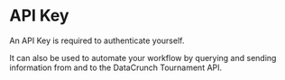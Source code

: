# API Key

An API Key is required to authenticate yourself.

It can also be used to automate your workflow by querying and sending information from and to the DataCrunch Tournament API.
